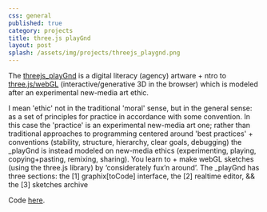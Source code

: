 ```yaml
---
css: general
published: true
category: projects
title: three.js playGnd
layout: post
splash: /assets/img/projects/threejs_playgnd.png
---
```


The [threejs_playGnd](http://threejsplaygnd.brangerbriz.net/) is a digital literacy (agency) artware + ntro to [three.js/webGL](http://threejs.org) (interactive/generative 3D in the browser) which is modeled after an experimental new-media art ethic.

I mean 'ethic' not in the traditional 'moral' sense, but in the general sense: as a set of principles for practice in accordance with some convention. In this case the 'practice' is an experimental new-media art one; rather than traditional approaches to programming centered around 'best practices' + conventions (stability, structure, hierarchy, clear goals, debugging) the _playGnd is instead modeled on new-media ethics (experimenting, playing, copying+pasting, remixing, sharing). You learn to + make webGL sketches (using the three.js library) by ‘considerately fux’n around’. The _playGnd has three sections: the [1] graphix[toCode] interface, the [2] realtime editor, && the [3] sketches archive

Code [here](https://github.com/nbriz/threejs_playGnd 
).
